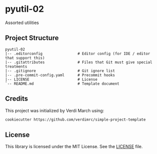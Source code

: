 # pyutil-02

Assorted utilities

## Project Structure

```text
pyutil-02
|-- .editorconfig                # Editor config (for IDE / editor that support this)
|-- .gitattributes               # Files that Git must give special treatments
|-- .gitignore                   # Git ignore list
|-- .pre-commit-config.yaml      # Precommit hooks
|-- LICENSE                      # License
`-- README.md                    # Template document
```

## Credits

This project was initialized by Verdi March using:

```bash
cookiecutter https://github.com/verdimrc/simple-project-template
```

## License

This library is licensed under the MIT License. See the [LICENSE](LICENSE) file.
